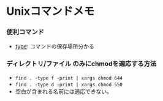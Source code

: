 # Unixコマンドメモ
### 便利コマンド

- [type](http://itpro.nikkeibp.co.jp/atcl/column/15/042000103/080600042/?rt=nocnt): コマンドの保存場所分かる

### ディレクトリ/ファイル のみにchmodを適応する方法
- `find . -type f -print | xargs chmod 644`
- `find . -type d -print | xargs chmod 550`
- 空白が含まれる名前には適応できない。